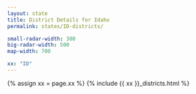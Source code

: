 ```yaml
---
layout: state
title: District Details for Idaho
permalink: states/ID-districts/

small-radar-width: 300
big-radar-width: 500
map-width: 700

xx: "ID"
---
```


{% assign xx = page.xx %}
{% include {{ xx }}_districts.html %}